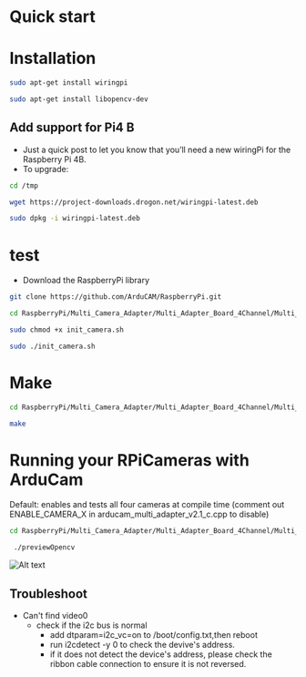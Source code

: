# Quick start

# Installation
```Bash
sudo apt-get install wiringpi
```
```Bash
sudo apt-get install libopencv-dev
```

## Add support for Pi4 B
- Just a quick post to let you know that you’ll need a new wiringPi for the Raspberry Pi 4B.
- To upgrade:
```bash
cd /tmp
```
```bash
wget https://project-downloads.drogon.net/wiringpi-latest.deb
```
```bash
sudo dpkg -i wiringpi-latest.deb
```
# test
- Download the RaspberryPi library 
```Bash
git clone https://github.com/ArduCAM/RaspberryPi.git
```
```Bash
cd RaspberryPi/Multi_Camera_Adapter/Multi_Adapter_Board_4Channel/Multi_Camera_Adapter_V2.2_C++/ 
```
```Bash
sudo chmod +x init_camera.sh
```
```Bash
sudo ./init_camera.sh
```
# Make
```Bash
cd RaspberryPi/Multi_Camera_Adapter/Multi_Adapter_Board_4Channel/Multi_Camera_Adapter_V2.2_C++/ 
```
```Bash
make 
```

# Running your RPiCameras with ArduCam
Default: enables and tests all four cameras at compile time (comment out ENABLE_CAMERA_X in arducam_multi_adapter_v2.1_c.cpp to disable)
```Bash
cd RaspberryPi/Multi_Camera_Adapter/Multi_Adapter_Board_4Channel/Multi_Camera_Adapter_V2.1_C++/ 
```
```Bash
 ./previewOpencv
```
![Alt text](https://github.com/ArduCAM/RaspberryPi/blob/master/data/Multi_Camera_Adapter_Board_openCV3.0.png)


## Troubleshoot
- Can't find video0 
	- check if the i2c bus is normal
		- add dtparam=i2c_vc=on to /boot/config.txt,then reboot 
		- run i2cdetect -y 0 to check the devive's address.
		- if it does not detect the device's address, please check the ribbon cable connection to ensure it is not reversed.
		
